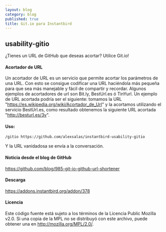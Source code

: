```yaml
---
layout: blog
category: blog
published: true
title: Git.io para Instantbird
---
```


## usability-gitio
¿Tienes un URL de GitHub que deseas acortar? Utilice Git.io!

#### Acortador de URL
Un acortador de URL es un servicio que permite acortar los parámetros de una URL. Con esto se consigue codificar una URL haciéndola más pequeña para que sea más manejable y fácil de compartir y recordar. Algunos ejemplos de acortadores de url son Bit.ly, BestUrl.es ó TinYurl. Un ejemplo de URL acortada podría ser el siguiente: tomamos la URL "https://es.wikipedia.org/wiki/Acortador_de_Url" y la acortamos utilizando el servicio BestUrl.es, como resultado obtenemos la siguiente URL acortada "http://besturl.es/3v".

#### Uso:
`/gitio https://github.com/alexsalas/instantbird-usability-gitio`

Y la URL vanidadosa se envía a la conversación.

#### Noticia desde el blog de GitHub 
https://github.com/blog/985-git-io-github-url-shortener

#### Descarga
https://addons.instantbird.org/addon/378

#### Licencia 
Este código fuente está sujeto a los términos de la Licencia Public Mozilla
v2.0. Si una copia de la MPL no se distribuyó con este
archivo, puede obtener una en http://mozilla.org/MPL/2.0/.
